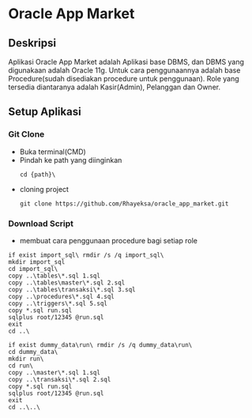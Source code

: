 # Oracle App Market

## Deskripsi

Aplikasi Oracle App Market adalah Aplikasi base DBMS, dan DBMS yang digunakaan adalah Oracle 11g. Untuk cara penggunaannya adalah base Procedure(sudah disediakan procedure untuk penggunaan).
Role yang tersedia diantaranya adalah Kasir(Admin), Pelanggan dan Owner.

## Setup Aplikasi

### Git Clone

- Buka terminal(CMD)
- Pindah ke path yang diinginkan
  ```
  cd {path}\
  ```
- cloning project
  ```
  git clone https://github.com/Rhayeksa/oracle_app_market.git
  ```

### Download Script

- membuat cara penggunaan procedure bagi setiap role

```import sql
if exist import_sql\ rmdir /s /q import_sql\
mkdir import_sql
cd import_sql\
copy ..\tables\*.sql 1.sql
copy ..\tables\master\*.sql 2.sql
copy ..\tables\transaksi\*.sql 3.sql
copy ..\procedures\*.sql 4.sql
copy ..\triggers\*.sql 5.sql
copy *.sql run.sql
sqlplus root/12345 @run.sql
exit
cd ..\

```

```dummy data
if exist dummy_data\run\ rmdir /s /q dummy_data\run\
cd dummy_data\
mkdir run\
cd run\
copy ..\master\*.sql 1.sql
copy ..\transaksi\*.sql 2.sql
copy *.sql run.sql
sqlplus root/12345 @run.sql
exit
cd ..\..\

```
